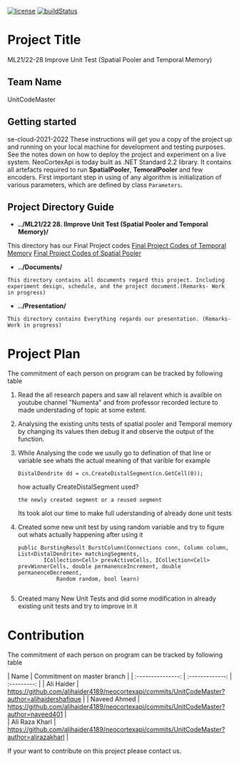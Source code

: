[![license](https://img.shields.io/github/license/mashape/apistatus.svg?maxAge=2592000)](https://github.com/ddobric/htmdotnet/blob/master/LICENSE)
[![buildStatus](https://github.com/ddobric/neocortexapi/workflows/.NET%20Core/badge.svg)](https://github.com/ddobric/neocortexapi/actions?query=workflow%3A%22.NET+Core%22)
# Project Title
ML21/22-28 Improve Unit Test (Spatial Pooler and Temporal Memory)

## Team Name
UnitCodeMaster

## Getting started

se-cloud-2021-2022
These instructions will get you a copy of the project up and running on your local machine for development and testing purposes.
See the notes down on how to deploy the project and experiment on a live system.
NeoCortexApi is today built as .NET Standard 2.2 library. It contains all artefacts required to run **SpatialPooler**, **TemoralPooler** and few encoders.
First important step in using of any algorithm is initialization of various parameters, which are defined by class `Parameters`.

## Project Directory Guide
* **../ML21/22 28.  IImprove Unit Test (Spatial Pooler and Temporal Memory)/** 

This directory has our Final Project codes 
<a href="https://github.com/alihaider4189/neocortexapi/blob/UnitCodeMaster/source/UnitTestsProject/TemporalMemoryTests.cs"  target="_blank">Final Project Codes of Temporal Memory</a>
 <a href="https://github.com/alihaider4189/neocortexapi/blob/UnitCodeMaster/source/UnitTestsProject/SpatialPoolerTests.cs"  target="_blank">Final Project Codes of Spatial Pooler</a>
* **../Documents/** 

```
This directory contains all documents regard this project. Including experiment design, schedule, and the project document.(Remarks- Work in progress)

```
* **../Presentation/** 
```
This directory contains Everything regards our presentation. (Remarks- Work in progress)

```
# Project Plan
The commitment of each person on program can be tracked by following table

1. Read the all research papers and saw all relavent which is availble on youtube channel "Numenta" and from professor recorded lecture to made understading
	of topic at some extent.

2. Analysing the existing units tests of spatial pooler and Temporal memory by changing its values then debug it and observe the output of the function.
3. While Analysing the code we usully go to defination of that line or variable see whats the actual meaning of that varible
	 for example
	 ```
	 DistalDendrite dd = cn.CreateDistalSegment(cn.GetCell(0));
	 ```
	 how actually  CreateDistalSegment used?
	 ```
	 the newly created segment or a reused segment
	 ```
	Its took alot our time to make full uderstanding of already done unit tests

4. Created some new unit test by using random variable and try to figure out whats actually happening after using it 
	```
	public BurstingResult BurstColumn(Connections conn, Column column, List<DistalDendrite> matchingSegments,
            ICollection<Cell> prevActiveCells, ICollection<Cell> prevWinnerCells, double permanenceIncrement, double permanenceDecrement,
                Random random, bool learn)

	
	```
5. Created many New Unit Tests and did some modification in already existing unit tests and try to improve in it

# Contribution
The commitment of each person on program can be tracked by following table

| Name | Commitment on master branch |
| :---------------: | :-------------: | :---------: |
| Ali Haider        | https://github.com/alihaider4189/neocortexapi/commits/UnitCodeMaster?author=alihaidershafique | 
| Naveed Ahmed      | https://github.com/alihaider4189/neocortexapi/commits/UnitCodeMaster?author=naveed401 |  
| Ali Raza Kharl    | https://github.com/alihaider4189/neocortexapi/commits/UnitCodeMaster?author=alirazakharl | 

If your want to contribute on this project please contact us. 


